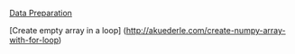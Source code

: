 [Data Preparation](https://towardsdatascience.com/10-simple-hacks-to-speed-up-your-data-analysis-in-python-ec18c6396e6b)

[Create empty array in a loop] (http://akuederle.com/create-numpy-array-with-for-loop)
